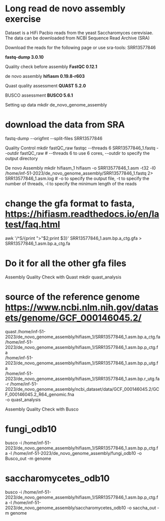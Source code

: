 # Long read de novo assembly exercise #

Dataset is a HiFi Pacbio reads from the yeast Saccharomyces cerevisiae.
The data can be downloaded from NCBI Sequence Read Archive (SRA)

Download the reads for the following page or use sra-tools:
SRR13577846

**fastq-dump 3.0.10**

Quality check before assembly
**FastQC 0.12.1**

de novo assembly
**hifiasm 0.19.8-r603**

Quast quality assessment
**QUAST 5.2.0**

BUSCO assessment
**BUSCO 5.6.1**


Setting up data
mkdir de_novo_genome_assembly
# download the data from SRA
fastq-dump --origfmt --split-files SRR13577846

Quality Control
mkdir fastQC_raw
fastqc --threads 6 SRR13577846_1.fastq --outdir fastQC_raw # --threads 6 to use 6 cores, --outdir to specify the output directory

De novo Assembly
mkdir hifiasm_1
hifiasm -o SRR13577846_1.asm -t32 -l0 /home/inf-51-2023/de_novo_genome_assembly/SRR13577846_1.fastq 2> SRR13577846_1.asm.log # -o to specify the output file, -t to specify the number of threads, -l to specify the minimum length of the reads

# change the gfa format to fasta, https://hifiasm.readthedocs.io/en/latest/faq.html
awk '/^S/{print ">"$2;print $3}' SRR13577846_1.asm.bp.a_ctg.gfa > SRR13577846_1.asm.bp.a_ctg.fa
# Do it for all the other gfa files

Assembly Quality Check with Quast
mkdir quast_analysis
# source of the reference genome https://www.ncbi.nlm.nih.gov/datasets/genome/GCF_000146045.2/
quast /home/inf-51-2023/de_novo_genome_assembly/hifiasm_1/SRR13577846_1.asm.bp.a_ctg.fa \
           /home/inf-51-2023/de_novo_genome_assembly/hifiasm_1/SRR13577846_1.asm.bp.p_ctg.fa \
           /home/inf-51-2023/de_novo_genome_assembly/hifiasm_1/SRR13577846_1.asm.bp.p_utg.fa \
           /home/inf-51-2023/de_novo_genome_assembly/hifiasm_1/SRR13577846_1.asm.bp.r_utg.fa \
        -r /home/inf-51-2023/de_novo_genome_assembly/ncbi_dataset/data/GCF_000146045.2/GCF_000146045.2_R64_genomic.fna \
        -o quast_analysis

Assembly Quality Check with Busco
# fungi_odb10
busco -i /home/inf-51-2023/de_novo_genome_assembly/hifiasm_1/SRR13577846_1.asm.bp.p_ctg.fa -l /home/inf-51-2023/de_novo_genome_assembly/fungi_odb10 -o Busco_out -m genome

# saccharomycetes_odb10
busco -i /home/inf-51-2023/de_novo_genome_assembly/hifiasm_1/SRR13577846_1.asm.bp.p_ctg.fa -l /home/inf-51-2023/de_novo_genome_assembly/saccharomycetes_odb10 -o saccha_out -m genome




